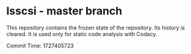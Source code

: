 # lsscsi - master branch

This repository contains the frozen state of the repository.
Its history is cleared. It is used only for static code
analysis with Codacy.

Commit Time: 1727405723